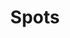 ---
layout: templates/catalog
alias: 
    - spots.html
    - /spots/
key: spots
title: Spots
collection: Spots
---